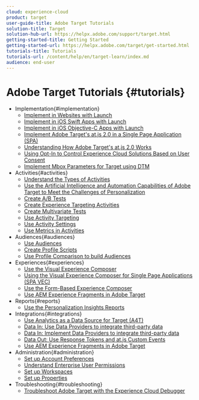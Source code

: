 ```yaml
---
cloud: experience-cloud
product: target
user-guide-title: Adobe Target Tutorials
solution-title: Target
solution-hub-url: https://helpx.adobe.com/support/target.html
getting-started-title: Getting Started
getting-started-url: https://helpx.adobe.com/target/get-started.html
tutorials-title: Tutorials
tutorials-url: /content/help/en/target-learn/index.md
audience: end-user
---
```


# Adobe Target Tutorials {#tutorials}

+ Implementation{#implementation}
  + [Implement in Websites with Launch](https://docs.adobe.com/content/help/en/experience-cloud/implementing-in-websites-with-launch/index.html)
  + [Implement in iOS Swift Apps with Launch](https://docs.adobe.com/content/help/en/experience-cloud/implementing-in-mobile-ios-swift-apps-with-launch/index.html)
  + [Implement in iOS Objective-C Apps with Launch](https://docs.adobe.com/content/help/en/experience-cloud/implementing-in-mobile-ios-objective-c-apps-with-launch/index.html)
  + [Implement Adobe Target's at.js 2.0 in a Single Page Application (SPA)](implementation/atjs2-single-page-application-technical-video-implement.md)
  + [Understanding How Adobe Target's at.js 2.0 Works](implementation/atjs20-diagram-technical-video-understand.md)
  + [Using Opt-In to Control Experience Cloud Solutions Based on User Consent](https://helpx.adobe.com/marketing-cloud-core/kt/using/ecid-opt-in-technical-video-implement.html)
  + [Implement Mbox Parameters for Target using DTM](implementation/mbox-parameters-in-dtm-technical-video-implement.md)
+ Activities{#activities}
  + [Understand the Types of Activities](activities/activity-types-feature-video-understand.md)
  + [Use the Artificial Intelligence and Automation Capabilities of Adobe Target to Meet the Challenges of Personalization](activities/artificial-intelligence-automation-personalization-value-video-use.md)
  + [Create A/B Tests](activities/ab-tests-feature-video-setup.md)
  + [Create Experience Targeting Activities](activities/experience-targeting-feature-video-use.md)
  + [Create Multivariate Tests](activities/multivariate-tests-feature-video-setup.md)
  + [Use Activity Targeting](activities/activity-targeting-feature-video-use.md)
  + [Use Activity Settings](activities/activity-settings-feature-video-use.md)
  + [Use Metrics in Activities](activities/metrics-feature-video-use.md)
+ Audiences{#audiences}
  + [Use Audiences](audiences/audiences-feature-video-use.md)
  + [Create Profile Scripts](audiences/profile-scripts-feature-video-use.md)
  + [Use Profile Comparison to build Audiences](audiences/profile-comparison-feature-video-use.md)
+ Experiences{#experiences}
  + [Use the Visual Experience Composer](experiences/visual-experience-composer-feature-video-use.md)
  + [Using the Visual Experience Composer for Single Page Applications (SPA VEC)](experiences/visual-experience-composer-for-single-page-applications-feature-video-use.md)
  + [Use the Form-Based Experience Composer](experiences/form-based-composer-feature-video-use.md)
  + [Use AEM Experience Fragments in Adobe Target](https://helpx.adobe.com/experience-manager/kt/sites/using/experience-fragment-target-offer-feature-video-use.html)
+ Reports{#reports}
  + [Use the Personalization Insights Reports](reports/personalization-insights-report-feature-video-use.md)
+ Integrations{#integrations}
  + [Use Analytics as a Data Source for Target (A4T)](integrations/a4t-analytics-as-a-datasource-for-target-feature-video-use.md)
  + [Data In: Use Data Providers to integrate third-party data](integrations/data-providers-atjs-feature-video-use.md)
  + [Data In: Implement Data Providers to integrate third-party data](integrations/data-providers-atjs-technical-video-implement.md)
  + [Data Out: Use Response Tokens and at.js Custom Events](integrations/response-tokens-atjs-custom-events-technical-video-use.md)
  + [Use AEM Experience Fragments in Adobe Target](https://helpx.adobe.com/experience-manager/kt/sites/audiences/experience-fragment-target-offer-feature-video-use.html)
+ Administration{#administration}
  + [Set up Account Preferences](administration/account-preferences-feature-video-setup.md)
  + [Understand Enterprise User Permissions](administration/enterprise-user-permissions-feature-video-understand.md)
  + [Set up Workspaces](administration/workspaces-feature-video-setup.md)
  + [Set up Properties](administration/properties-feature-video-setup.md)
+ Troubleshooting{#troubleshooting}
  + [Troubleshoot Adobe Target with the Experience Cloud Debugger](troubleshooting/experience-cloud-debugger-target-feature-video-use.md)